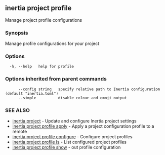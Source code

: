 ## inertia project profile

Manage project profile configurations

### Synopsis

Manage profile configurations for your project

### Options

```
  -h, --help   help for profile
```

### Options inherited from parent commands

```
      --config string   specify relative path to Inertia configuration (default "inertia.toml")
      --simple          disable colour and emoji output
```

### SEE ALSO

* [inertia project](inertia_project.md)	 - Update and configure Inertia project settings
* [inertia project profile apply](inertia_project_profile_apply.md)	 - Apply a project configuration profile to a remote
* [inertia project profile configure](inertia_project_profile_configure.md)	 - Configure project profiles
* [inertia project profile ls](inertia_project_profile_ls.md)	 - List configured project profiles
* [inertia project profile show](inertia_project_profile_show.md)	 - out profile configuration

